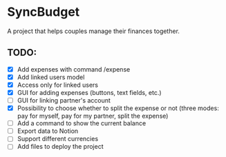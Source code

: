 # SyncBudget

A project that helps couples manage their finances together.

## TODO:
- [x] Add expenses with command /expense <amount>
- [x] Add linked users model
- [x] Access only for linked users
- [x] GUI for adding expenses (buttons, text fields, etc.)
- [ ] GUI for linking partner's account
- [x] Possibility to choose whether to split the expense or not (three modes: pay for myself, pay for my partner, split the expense)
- [ ] Add a command to show the current balance
- [ ] Export data to Notion
- [ ] Support different currencies
- [ ] Add files to deploy the project